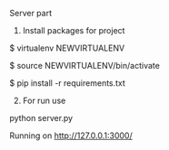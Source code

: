 Server part


1. Install packages for project

$ virtualenv NEWVIRTUALENV

$ source NEWVIRTUALENV/bin/activate

$ pip install -r requirements.txt

2. For run use

python server.py

Running on http://127.0.0.1:3000/
